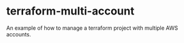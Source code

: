 # terraform-multi-account

An example of how to manage a terraform project with multiple AWS accounts.
